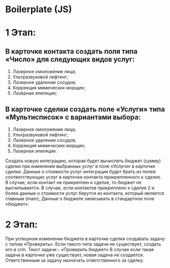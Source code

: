# Boilerplate (JS)

# 1 Этап:
 ## В карточке контакта создать поля типа «Число» для следующих видов услуг:
1. Лазерное омоложение лица;
2. Ультразвуковой лифтинг;
3. Лазерное удаление сосудов;
4. Коррекция мимических морщин;
5. Лазерная эпиляция;
 ## В карточке сделки создать поле «Услуги» типа «Мультисписок» с вариантами выбора:
1. Лазерное омоложение лица;
2. Ультразвуковой лифтинг;
3. Лазерное удаление сосудов;
4. Коррекция мимических морщин;
5. Лазерная эпиляция.

Создать новую интеграцию, которая будет вычислять бюджет (сумму) сделки при изменении выбранных услуг в поле «Услуги» в карточке сделки. Данные о стоимости услуг интеграция будет брать из полей соответствующих услуг в карточке контакта прикрепленного к сделке. В случае, если контакт не прикреплен к сделке, то бюджет не высчитывается. В случае, если контактов прикреплено к сделке 2 и более данные о стоимости услуг берутся из контакта, который является главным (main);
Данные о бюджете записывать в стандартное поле «бюджет».

# 2 Этап:
При успешном изменении бюджета в карточке сделки создавать задачу с типом «Проверить». Если такого типа задачи не существует, создать его в crm.
Текст задачи - «Проверить бюджет»
В случае если такая задача в карточке уже существует, новая задача не создается. Ответственным за задачу назначать ответственного за сделку.


